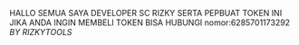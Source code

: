 HALLO SEMUA SAYA DEVELOPER SC RIZKY SERTA PEPBUAT TOKEN INI
   JIKA ANDA INGIN MEMBELI TOKEN BISA HUBUNGI 
      nomor:6285701173292
      *BY RIZKYTOOLS*
